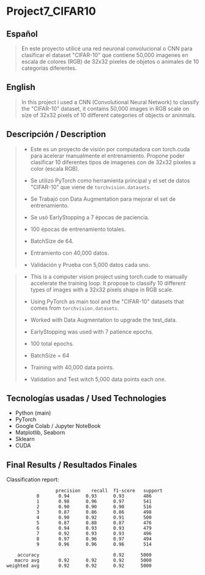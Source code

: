 # Project7_CIFAR10

## Español
> En este proyecto utilicé una red neuronal convolucional o CNN para clasificar el dataset "CIFAR-10" que contiene 50,000 imagenes en escala de colores (RGB) de 32x32 píxeles de objetos o animales de 10 categorías diferentes.

## English
> In this project i used a CNN (Convolutional Neural Network) to classify the "CIFAR-10" dataset, it contains 50,000 images in RGB scale on size of 32x32 pixels of 10 different categories of objects or aninmals.

## Descripción / Description
> - Este es un proyecto de visión por computadora con torch.cuda para acelerar manualmente el entrenamiento. Propone poder clasificar 10 diferentes tipos de imagenes con de 32x32 píxeles a color (escala RGB).
> 
> - Se utilizó PyTorch como herramienta principal y el set de datos "CIFAR-10" que viene de `torchvision.datasets`.
> 
> - Se Trabajó con Data Augmentation para mejorar el set de entrenamiento.
> 
> - Se usó EarlyStopping a 7 épocas de paciencia.
> 
> - 100 épocas de entrenamiento totales.
> 
> - BatchSize de 64.
> 
> - Entramiento con 40,000 datos.
> 
> - Validación y Prueba con 5,000 datos cada uno. 


> - This is a computer vision project using torch.cude to manually accelerate the training loop. It propose to classify 10 different types of images with a 32x32 pixels shape in RGB scale.
> 
> - Using PyTorch as main tool and the "CIFAR-10" datasets that comes from `torchvision.datasets`.
> 
> - Worked with Data Augmentation to upgrade the test_data.
> 
> - EarlyStopping was used with 7 patience epochs.
> 
> - 100 total epochs.
>
> - BatchSize = 64
>
> - Training with 40,000 data points.
>
> - Validation and Test witch 5,000 data points each one.

## Tecnologías usadas / Used Technologies
- Python (main)
- PyTorch
- Google Colab / Jupyter NoteBook
- Matplotlib, Seaborn
- Sklearn
- CUDA

## Final Results / Resultados Finales
Classification report:
           
                      precision    recall  f1-score   support
               0       0.94      0.93      0.93       486
               1       0.98      0.96      0.97       541
               2       0.90      0.90      0.90       516
               3       0.87      0.86      0.86       498
               4       0.90      0.92      0.91       500
               5       0.87      0.88      0.87       476
               6       0.94      0.93      0.93       479
               7       0.92      0.93      0.93       496
               8       0.97      0.96      0.97       494
               9       0.96      0.96      0.96       514
    
        accuracy                           0.92      5000
       macro avg       0.92      0.92      0.92      5000
    weighted avg       0.92      0.92      0.92      5000
